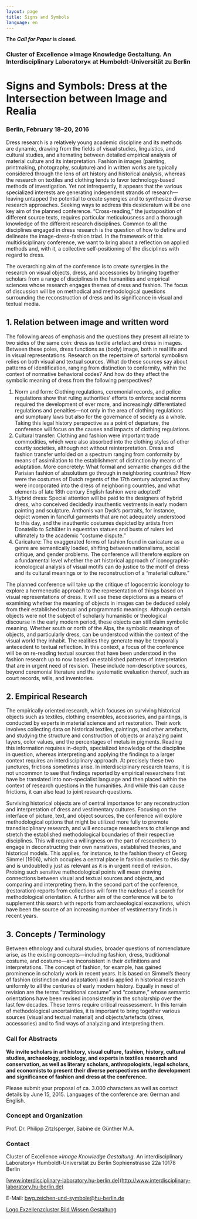 ```yaml
---
layout: page
title: Signs and Symbols
language: en
---
```


**The _Call for Paper_ is closed.**

### Cluster of Excellence »Image Knowledge Gestaltung. An Interdisciplinary Laboratory« at Humboldt-Universität zu Berlin

# Signs and Symbols: Dress at the Intersection between Image and Realia

### Berlin, February 18–20, 2016


Dress research is a relatively young academic discipline and its methods are dynamic, drawing from the fields of visual
studies, linguistics, and cultural studies, and alternating between detailed empirical analysis of material culture and
its interpretation. Fashion in images (painting, printmaking, photography, sculpture) and in written works are typically
considered through the lens of art history and historical analysis, whereas the research on textiles and clothing tends
to favor technology-based methods of investigation. Yet not infrequently, it appears that the various specialized
interests are generating independent strands of research—leaving untapped the potential to create synergies and to
synthesize diverse research approaches. Seeking ways to address this desideratum will be one key aim of the planned
conference. “Cross-reading,” the juxtaposition of different source texts, requires particular meticulousness and a
thorough knowledge of the different research disciplines. Common to all the disciplines engaged in dress research is the
question of how to define and delineate the image-dress-fashion triad. In the framework of this multidisciplinary
conference, we want to bring about a reflection on applied methods and, with it, a collective self-positioning of the
disciplines with regard to dress.

The overarching aim of the conference is to create synergies in the research on visual objects, dress, and accessories
by bringing together scholars from a range of disciplines in the humanities and empirical sciences whose research
engages themes of dress and fashion. The focus of discussion will be on methodical and methodological questions
surrounding the reconstruction of dress and its significance in visual and textual media.

## 1. Relation between image and written word

The following areas of emphasis and the questions they present all relate to two sides of the same coin: dress as
textile artefact and dress in images. Between these poles, dress functions as (body) image, both in real life and in
visual representations. Research on the repertoire of sartorial symbolism relies on both visual and textual sources.
What do these sources say about patterns of identification, ranging from distinction to conformity, within the context
of normative behavioral codes? And how do they affect the symbolic meaning of dress from the following perspectives?

1. Norm and form: Clothing regulations, ceremonial records, and police regulations show that ruling authorities’ efforts to enforce social norms required the development of ever more, and increasingly differentiated regulations and penalties—not only in the area of clothing regulations and sumptuary laws but also for the governance of society as a whole. Taking this legal history perspective as a point of departure, the conference will focus on the causes and impacts of clothing regulations.
2. Cultural transfer: Clothing and fashion were important trade commodities, which were also absorbed into the clothing styles of other courtly societies, although not without reinterpretation. Dress and fashion transfer unfolded on a spectrum ranging from conformity by means of assimilation to the establishment of distinction by means of adaptation. More concretely: What formal and semantic changes did the Parisian fashion of absolutism go through in neighboring countries? How were the costumes of Dutch regents of the 17th century adapted as they were incorporated into the dress of neighboring countries, and what elements of late 18th century English fashion were adopted?
3. Hybrid dress: Special attention will be paid to the designers of hybrid dress, who conceived decidedly inauthentic vestments in early modern painting and sculpture. Anthonis van Dyck’s portraits, for instance, depict women in fanciful garments that are not adequately understood to this day, and the inauthentic costumes depicted by artists from Donatello to Schlüter in equestrian statues and busts of rulers led ultimately to the academic “costume dispute.”
4. Caricature: The exaggerated forms of fashion found in caricature as a genre are semantically loaded, shifting between nationalisms, social critique, and gender problems. The conference will therefore explore on a fundamental level whether the art historical approach of iconographic-iconological analysis of visual motifs can do justice to the motif of dress and its cultural meanings or to the reconstruction of a “material culture.”

The planned conference will take up the critique of logocentric iconology to explore a hermeneutic approach to the
representation of things based on visual representations of dress. It will use these depictions as a means of examining
whether the meaning of objects in images can be deduced solely from their established textual and programmatic meanings.
Although certain objects were not the subject of scholarly humanistic or theological discourse in the early modern
period, these objects can still claim symbolic meaning. Whether south or north of the Alps, the symbolic meanings of
objects, and particularly dress, can be understood within the context of the visual world they inhabit. The realities
they generate may be temporally antecedent to textual reflection. In this context, a focus of the conference will be on
re-reading textual sources that have been understood in the fashion research up to now based on established patterns of
interpretation that are in urgent need of revision. These include non-descriptive sources, beyond ceremonial literature
and the systematic evaluation thereof, such as court records, wills, and inventories.

## 2. Empirical Research

The empirically oriented research, which focuses on surviving historical objects such as textiles, clothing ensembles,
accessories, and paintings, is conducted by experts in material science and art restoration. Their work involves
collecting data on historical textiles, paintings, and other artefacts, and studying the structure and construction of
objects or analyzing paint layers, color values, and the percentages of metals in pigments. Reading this information
requires in-depth, specialized knowledge of the discipline in question, whereas interpreting and applying the findings
to a larger context requires an interdisciplinary approach. At precisely these two junctures, frictions sometimes arise.
In interdisciplinary research teams, it is not uncommon to see that findings reported by empirical researchers first
have be translated into non-specialist language and then placed within the context of research questions in the
humanities. And while this can cause frictions, it can also lead to joint research questions. 

Surviving historical objects are of central importance for any reconstruction and interpretation of dress and
vestimentary cultures. Focusing on the interface of picture, text, and object sources, the conference will explore
methodological options that might be utilized more fully to promote transdisciplinary research, and will encourage
researchers to challenge and stretch the established methodological boundaries of their respective disciplines. This
will require a willingness on the part of researchers to engage in deconstructing their own narratives, established
theories, and historical models. This applies, for instance, to the fashion theory of Georg Simmel (1906), which
occupies a central place in fashion studies to this day and is undoubtedly just as relevant as it is in urgent need of
revision. Probing such sensitive methodological points will mean drawing connections between visual and textual sources
and objects, and comparing and interpreting them. In the second part of the conference, (restoration) reports from
collections will form the nucleus of a search for methodological orientation. A further aim of the conference will be to
supplement this search with reports from archaeological excavations, which have been the source of an increasing number
of vestimentary finds in recent years.

## 3. Concepts / Terminology

Between ethnology and cultural studies, broader questions of nomenclature arise, as the existing concepts—including
fashion, dress, traditional costume, and costume—are inconsistent in their definitions and interpretations. The concept
of fashion, for example, has gained prominence in scholarly work in recent years. It is based on Simmel’s theory of
fashion (distinction and adaptation) and is applied in historical research uniformly to all the centuries of early
modern history. Equally in need of revision are the terms “traditional costume” and “costume,” whose semantic
orientations have been revised inconsistently in the scholarship over the last few decades. These terms require critical
reassessment. In this terrain of methodological uncertainties, it is important to bring together various sources (visual
and textual material) and objects/artefacts (dress, accessories) and to find ways of analyzing and interpreting them.

### Call for Abstracts

**We invite scholars in art history, visual culture, fashion, history, cultural studies, archaeology, sociology, and
experts in textiles research and conservation, as well as literary scholars, anthropologists, legal scholars, and
economists to present their diverse perspectives on the development and significance of fashion and dress at the
conference.**

Please submit your proposal of ca. 3.000 characters as well as contact details by June 15, 2015.
Languages of the conference are: German and English.

### Concept and Organization

Prof. Dr. Philipp Zitzlsperger, Sabine de Günther M.A.

### Contact

Cluster of Excellence »_Image Knowledge Gestaltung_. An interdisciplinary Laboratory«
Humboldt-Universität zu Berlin
Sophienstrasse 22a
10178 Berlin

[www.interdisciplinary-laboratory.hu-berlin.de](http://www.interdisciplinary-laboratory.hu-berlin.de)

E-Mail: bwg.zeichen-und-symbole@hu-berlin.de

[Logo Exzellenzcluster Bild Wissen Gestaltung](images/bwg.png)
